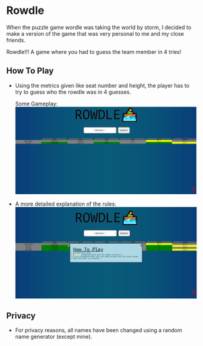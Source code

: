 # Rowdle
When the puzzle game wordle was taking the world by storm, I decided to make a version of the game that was very personal to me and my close friends. 

Rowdle!!! A game where you had to guess the team member in 4 tries!

## How To Play
 - Using the metrics given like seat number and height, the player has to try to guess who the rowdle was in 4 guesses.

   Some Gameplay:
   ![Gameplay](./gameplay.jpg)

 - A more detailed explanation of the rules:
   ![How To Play](./howToPlay.jpg)

## Privacy
 - For privacy reasons, all names have been changed using a random name generator (except mine).
